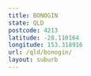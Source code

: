 ```yaml
---
title: BONOGIN
state: QLD
postcode: 4213
latitude: -28.110164
longitude: 153.318916
url: /qld/bonogin/
layout: suburb
---
```

